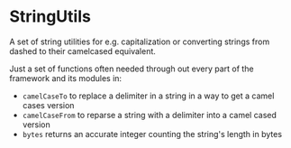 # StringUtils

A set of string utilities for e.g. capitalization or converting strings from dashed to their camelcased equivalent.

Just a set of functions often needed through out every part of the framework and its modules in:

- `camelCaseTo` to replace a delimiter in a string in a way to get a camel cases version
- `camelCaseFrom` to reparse a string with a delimiter into a camel cased version
- `bytes` returns an accurate integer counting the string's length in bytes